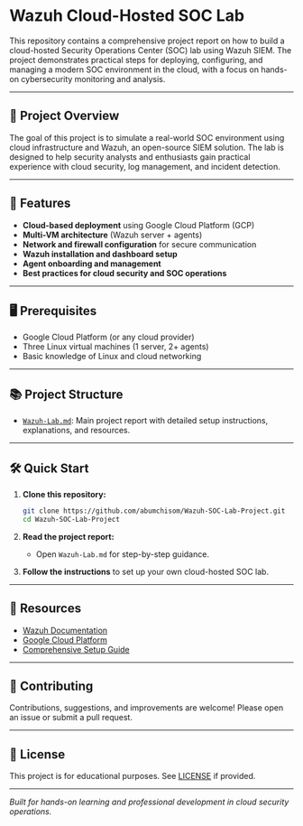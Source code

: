 # Wazuh Cloud-Hosted SOC Lab

This repository contains a comprehensive project report on how to build a cloud-hosted Security Operations Center (SOC) lab using Wazuh SIEM. The project demonstrates practical steps for deploying, configuring, and managing a modern SOC environment in the cloud, with a focus on hands-on cybersecurity monitoring and analysis.

---

## 📄 Project Overview

The goal of this project is to simulate a real-world SOC environment using cloud infrastructure and Wazuh, an open-source SIEM solution. The lab is designed to help security analysts and enthusiasts gain practical experience with cloud security, log management, and incident detection.

---

## 🚀 Features

- **Cloud-based deployment** using Google Cloud Platform (GCP)
- **Multi-VM architecture** (Wazuh server + agents)
- **Network and firewall configuration** for secure communication
- **Wazuh installation and dashboard setup**
- **Agent onboarding and management**
- **Best practices for cloud security and SOC operations**

---

## 🖥️ Prerequisites

- Google Cloud Platform (or any cloud provider)
- Three Linux virtual machines (1 server, 2+ agents)
- Basic knowledge of Linux and cloud networking

---

## 📚 Project Structure

- [`Wazuh-Lab.md`](Wazuh-Lab.md): Main project report with detailed setup instructions, explanations, and resources.

---

## 🛠️ Quick Start

1. **Clone this repository:**
   ```sh
   git clone https://github.com/abumchisom/Wazuh-SOC-Lab-Project.git
   cd Wazuh-SOC-Lab-Project
   ```

2. **Read the project report:**
   - Open `Wazuh-Lab.md` for step-by-step guidance.

3. **Follow the instructions** to set up your own cloud-hosted SOC lab.

---

## 🔗 Resources

- [Wazuh Documentation](https://documentation.wazuh.com/)
- [Google Cloud Platform](https://cloud.google.com/)
- [Comprehensive Setup Guide](https://chisom.hashnode.dev/setting-up-a-wazuh-project-a-siem-and-xdr-platform-from-scratch) <!-- Replace with actual link if available -->

---

## 🤝 Contributing

Contributions, suggestions, and improvements are welcome! Please open an issue or submit a pull request.

---

## 📄 License

This project is for educational purposes. See [LICENSE](LICENSE) if provided.

---

*Built for hands-on learning and professional development in cloud security operations.*
